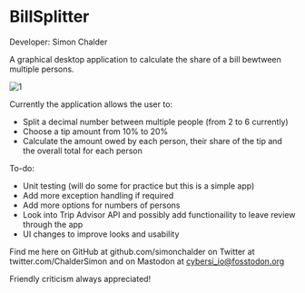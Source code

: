 # BillSplitter

Developer: Simon Chalder

A graphical desktop application to calculate the share of a bill bewtween multiple persons.

![1](https://user-images.githubusercontent.com/66743889/115021057-5f4abc00-9eb3-11eb-95fc-443a4ec8ef8a.jpg)

Currently the application allows the user to:

- Split a decimal number between multiple people (from 2 to 6 currently)
- Choose a tip amount from 10% to 20%
- Calculate the amount owed by each person, their share of the tip and the overall total for each person

To-do:

 - Unit testing (will do some for practice but this is a simple app)
 - Add more exception handling if required
 - Add more options for numbers of persons
 - Look into Trip Advisor API and possibly add functionaility to leave review through the app
 - UI changes to improve looks and usability

Find me here on GitHub at github.com/simonchalder on Twitter at twitter.com/ChalderSimon and on Mastodon at cybersi_io@fosstodon.org

Friendly criticism always appreciated!
